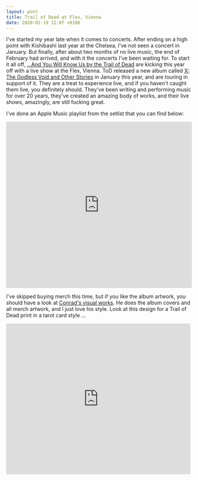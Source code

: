 ```yaml
---
layout: post
title: Trail of Dead at Flex, Vienna
date: 2020-02-19 12:07 +0100
---
```


I've started my year late when it comes to concerts. After ending on a high
point with Kishibashi last year at the Chelsea, I've not seen a concert in
January. But finally, after about two months of no live music, the end of
February had arrived, and with it the concerts I've been waiting for. To start
it all off, [...And You Will Know Us by the Trail of Dead][tod] are kicking
this year off with a live show at the Flex, Vienna. ToD released a new album
called [X: The Godless Void and Other Stories][x] in January this year, and are
touring in support of it. They are a treat to experience live, and if you
haven't caught them live, you definitely should. They've been writing and
performing music for over 20 years, they've created an amazing body of works,
and their live shows, amazingly, are still fucking great.

I've done an Apple Music playlist from the setlist that you can find below:

<iframe allow="autoplay *; encrypted-media *;" frameborder="0" height="450" style="width:100%;max-width:660px;overflow:hidden;background:transparent;" sandbox="allow-forms allow-popups allow-same-origin allow-scripts allow-storage-access-by-user-activation allow-top-navigation-by-user-activation" src="https://embed.music.apple.com/at/playlist/2020-02-18-and-you-will-know-us-by-the-trail-of-dead-flex-vienna/pl.u-9NmLeIX3NBzA?l=en"></iframe>

I've skipped buying merch this time, but if you like the album artwork, you
should have a look at [Conrad's visual works][ckart]. He does the album covers
and all merch artwork, and I just love his style. Look at this design for a
Trail of Dead print in a tarot card style ...

<iframe src="https://www.facebook.com/plugins/post.php?href=https%3A%2F%2Fwww.facebook.com%2Fconradkeelyart%2Fposts%2F1301237693400470%3A0&width=500&show_text=false&height=408&appId" width="500" height="408" style="border:none;overflow:hidden" scrolling="no" frameborder="0" allowTransparency="true" allow="encrypted-media"></iframe>

[tod]: https://www.trailofdead.com
[x]: https://music.apple.com/at/album/x-the-godless-void-and-other-stories/1485457072?l=en
[ckart]: https://www.facebook.com/conradkeelyart/
